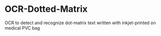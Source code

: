 # OCR-Dotted-Matrix
OCR to detect and recognize dot-matrix text written with inkjet-printed on medical PVC bag

